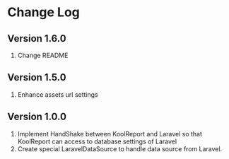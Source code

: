 # Change Log

## Version 1.6.0

1. Change README

## Version 1.5.0

1. Enhance assets url settings

## Version 1.0.0

1. Implement HandShake between KoolReport and Laravel so that KoolReport can access to database settings of Laravel
2. Create special LaravelDataSource to handle data source from Laravel.